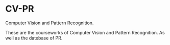 # CV-PR
Computer Vision and Pattern Recognition.

These are the courseworks of Computer Vision and Pattern Recognition. As well as the datebase of PR.
